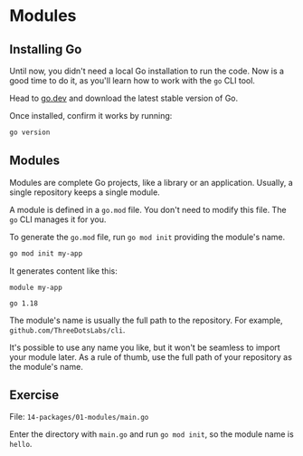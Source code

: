 # Modules

## Installing Go

Until now, you didn't need a local Go installation to run the code.
Now is a good time to do it, as you'll learn how to work with the `go` CLI tool.

Head to [go.dev](https://go.dev/dl/) and download the latest stable version of Go.

Once installed, confirm it works by running:

```bash
go version
```

## Modules

Modules are complete Go projects, like a library or an application.
Usually, a single repository keeps a single module.

A module is defined in a `go.mod` file. You don't need to modify this file.
The `go` CLI manages it for you.

To generate the `go.mod` file, run `go mod init` providing the module's name.

```bash
go mod init my-app
```

It generates content like this:

```text
module my-app

go 1.18
```

The module's name is usually the full path to the repository. For example, `github.com/ThreeDotsLabs/cli`.

It's possible to use any name you like, but it won't be seamless to import your module later.
As a rule of thumb, use the full path of your repository as the module's name.

## Exercise

File: `14-packages/01-modules/main.go`

Enter the directory with `main.go` and run `go mod init`, so the module name is `hello`.
